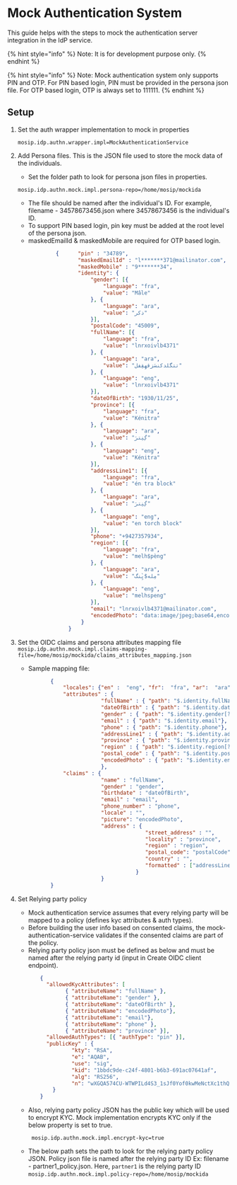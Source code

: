 # Mock Authentication System

This guide helps with the steps to mock the authentication server integration in the IdP service. 

{% hint style="info" %}
Note: It is for development purpose only.
{% endhint %}

{% hint style="info" %}
Note: Mock authentication system only supports PIN and OTP. For PIN based login, PIN must be provided in the persona json file. For OTP based login, OTP is always set to 111111.
{% endhint %}

## Setup

1. Set the auth wrapper implementation to mock in properties
    ```
    mosip.idp.authn.wrapper.impl=MockAuthenticationService
    ```
   
2. Add Persona files. This is the JSON file used to store the mock data of the individuals.
     * Set the folder path to look for persona json files in properties.
    ```
    mosip.idp.authn.mock.impl.persona-repo=/home/mosip/mockida
    ```   
     * The file should be named after the individual's ID.
         For example, filename - 34578673456.json where 34578673456 is the individual's ID.
     * To support PIN based login, pin key must be added at the root level of the persona json.
     * maskedEmailId & maskedMobile are required for OTP based login.

     ```JSON
                 {      "pin" : "34789",
                        "maskedEmailId" : "l*******371@mailinator.com",
                        "maskedMobile" : "9*******34",
                        "identity": {
                            "gender": [{
                                "language": "fra",
                                "value": "Mâle"
                            }, {
                                "language": "ara",
                                "value": "ذكر"
                            }],
                            "postalCode": "45009",
                            "fullName": [{
                                "language": "fra",
                                "value": "lnrxoivlb4371"
                            }, {
                                "language": "ara",
                                "value": "تتگلدكنسَزقهِقِفل"
                            }, {
                                "language": "eng",
                                "value": "lnrxoivlb4371"
                            }],
                            "dateOfBirth": "1930/11/25",
                            "province": [{
                                "language": "fra",
                                "value": "Kénitra"
                            }, {
                                "language": "ara",
                                "value": "كِ́نِترَ"
                            }, {
                                "language": "eng",
                                "value": "Kénitra"
                            }],
                            "addressLine1": [{
                                "language": "fra",
                                "value": "én tra block"
                            }, {
                                "language": "ara",
                                "value": "كِ́نِترَ"
                            }, {
                                "language": "eng",
                                "value": "en torch block"
                            }],
                            "phone": "+9427357934",
                            "region": [{
                                "language": "fra",
                                "value": "melh$pèng"
                            }, {
                                "language": "ara",
                                "value": "مِله$پِ̀نگ"
                            }, {
                                "language": "eng",
                                "value": "melhspeng"
                            }],
                            "email": "lnrxoivlb4371@mailinator.com",
                            "encodedPhoto": "data:image/jpeg;base64,encodedjpegdata"
                         }
                     } 
     ```
       
3. Set the OIDC claims and persona attributes mapping file
        ```
        mosip.idp.authn.mock.impl.claims-mapping-file=/home/mosip/mockida/claims_attributes_mapping.json
        ```
    * Sample mapping file:
        ```JSON
               {
                   "locales": {"en" :  "eng", "fr":  "fra", "ar":  "ara" },
                   "attributes" : {
                               "fullName" : { "path": "$.identity.fullName[?(@.language=='_LOCALE_')].value", "defaultLocale" : "en" },
                               "dateOfBirth" : { "path": "$.identity.dateOfBirth"},
                               "gender" : { "path": "$.identity.gender[?(@.language=='_LOCALE_')].value", "defaultLocale" : "en" },
                               "email" : { "path": "$.identity.email"},
                               "phone" : { "path": "$.identity.phone"},
                               "addressLine1" : { "path": "$.identity.addressLine1[?(@.language=='_LOCALE_')].value", "defaultLocale" : "en" },
                               "province" : { "path": "$.identity.province[?(@.language=='_LOCALE_')].value", "defaultLocale" : "en" },
                               "region" : { "path": "$.identity.region[?(@.language=='_LOCALE_')].value", "defaultLocale" : "en" },
                               "postal_code" : { "path": "$.identity.postalCode" },
                               "encodedPhoto" : { "path": "$.identity.encodedPhoto"}
                               },
                   "claims" : {
                               "name" : "fullName",
                               "gender" : "gender",
                               "birthdate" : "dateOfBirth",			
                               "email" : "email",
                               "phone_number" : "phone",
                               "locale" : "",
                               "picture": "encodedPhoto",
                               "address" : { 
                                             "street_address" : "",  
                                             "locality" : "province", 
                                             "region" : "region",
                                             "postal_code": "postalCode", 
                                             "country" : "",
                                             "formatted" : ["addressLine1", "province", "region", "postalCode"]
                                          }
                               }
               }
      ```
   
4. Set Relying party policy
   * Mock authentication service assumes that every relying party will be mapped to a policy (defines kyc attributes & auth types).
   * Before building the user info based on consented claims, the mock-authentication-service validates if the consented claims are part of the policy.
   * Relying party policy json must be defined as below and must be named after the relying party id (input in Create OIDC client endpoint).
    ```JSON
           {
	         "allowedKycAttributes": [
                   { "attributeName": "fullName" }, 
                   { "attributeName": "gender" },
                   { "attributeName": "dateOfBirth" }, 
                   { "attributeName": "encodedPhoto"}, 
                   { "attributeName": "email"},
                   { "attributeName": "phone" }, 
                   { "attributeName": "province" }],
	         "allowedAuthTypes": [{ "authType": "pin" }],
             "publicKey" : {
		             "kty": "RSA",
		             "e": "AQAB",
		             "use": "sig",
		             "kid": "1bbdc9de-c24f-4801-b6b3-691ac07641af",
		             "alg": "RS256",
		             "n": "wXGQA574CU-WTWPILd4S3_1sJf0Yof0kwMeNctXc1thQo70Ljfn9f4igpRe7f8qNs_W6dLuLWemFhGJBQBQ7vvickECKNJfo_EzSD_yyPCg7k_AGbTWTkuoObHrpilwJGyKVSkOIujH_FqHIVkwkVXjWc25Lsb8Gq4nAHNQEqqgaYPLEi5evCR6S0FzcXTPuRh9zH-cM0Onjv4orrfYpEr61HcRp5MXL55b7yBoIYlXD8NfalcgdrWzp4VZHvQ8yT9G5eaf27XUn6ZBeBf7VnELcKFTyw1pK2wqoOxRBc8Y1wO6rEy8PlCU6wD-mbIzcjG1wUfnbgvJOM4A5G41quQ"
	           }
           }
   ```
   
   * Also, relying party policy JSON has the public key which will be used to encrypt KYC. Mock implementation encrypts KYC only if the below property is set to true.  
     ```
      mosip.idp.authn.mock.impl.encrypt-kyc=true
     ```
   * The below path sets the path to look for the relying party policy JSON. Policy json file is named after the relying party ID 
     Ex: filename - partner1_policy.json. Here, `partner1` is the relying party ID
     ```mosip.idp.authn.mock.impl.policy-repo=/home/mosip/mockida```
